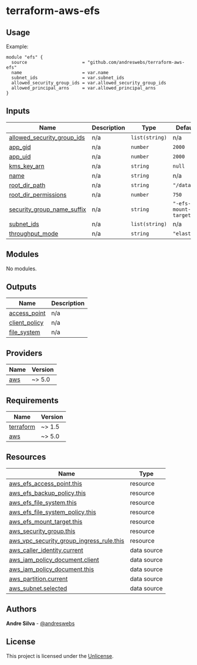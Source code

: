 # terraform-aws-efs

[//]: # (BEGIN_TF_DOCS)


## Usage

Example:

```hcl
module "efs" {
  source                     = "github.com/andreswebs/terraform-aws-efs"
  name                       = var.name
  subnet_ids                 = var.subnet_ids
  allowed_security_group_ids = var.allowed_security_group_ids
  allowed_principal_arns     = var.allowed_principal_arns
}
```



## Inputs

| Name | Description | Type | Default | Required |
|------|-------------|------|---------|:--------:|
| <a name="input_allowed_security_group_ids"></a> [allowed\_security\_group\_ids](#input\_allowed\_security\_group\_ids) | n/a | `list(string)` | n/a | yes |
| <a name="input_app_gid"></a> [app\_gid](#input\_app\_gid) | n/a | `number` | `2000` | no |
| <a name="input_app_uid"></a> [app\_uid](#input\_app\_uid) | n/a | `number` | `2000` | no |
| <a name="input_kms_key_arn"></a> [kms\_key\_arn](#input\_kms\_key\_arn) | n/a | `string` | `null` | no |
| <a name="input_name"></a> [name](#input\_name) | n/a | `string` | n/a | yes |
| <a name="input_root_dir_path"></a> [root\_dir\_path](#input\_root\_dir\_path) | n/a | `string` | `"/data"` | no |
| <a name="input_root_dir_permissions"></a> [root\_dir\_permissions](#input\_root\_dir\_permissions) | n/a | `number` | `750` | no |
| <a name="input_security_group_name_suffix"></a> [security\_group\_name\_suffix](#input\_security\_group\_name\_suffix) | n/a | `string` | `"-efs-mount-target"` | no |
| <a name="input_subnet_ids"></a> [subnet\_ids](#input\_subnet\_ids) | n/a | `list(string)` | n/a | yes |
| <a name="input_throughput_mode"></a> [throughput\_mode](#input\_throughput\_mode) | n/a | `string` | `"elastic"` | no |

## Modules

No modules.

## Outputs

| Name | Description |
|------|-------------|
| <a name="output_access_point"></a> [access\_point](#output\_access\_point) | n/a |
| <a name="output_client_policy"></a> [client\_policy](#output\_client\_policy) | n/a |
| <a name="output_file_system"></a> [file\_system](#output\_file\_system) | n/a |

## Providers

| Name | Version |
|------|---------|
| <a name="provider_aws"></a> [aws](#provider\_aws) | ~> 5.0 |

## Requirements

| Name | Version |
|------|---------|
| <a name="requirement_terraform"></a> [terraform](#requirement\_terraform) | ~> 1.5 |
| <a name="requirement_aws"></a> [aws](#requirement\_aws) | ~> 5.0 |

## Resources

| Name | Type |
|------|------|
| [aws_efs_access_point.this](https://registry.terraform.io/providers/hashicorp/aws/latest/docs/resources/efs_access_point) | resource |
| [aws_efs_backup_policy.this](https://registry.terraform.io/providers/hashicorp/aws/latest/docs/resources/efs_backup_policy) | resource |
| [aws_efs_file_system.this](https://registry.terraform.io/providers/hashicorp/aws/latest/docs/resources/efs_file_system) | resource |
| [aws_efs_file_system_policy.this](https://registry.terraform.io/providers/hashicorp/aws/latest/docs/resources/efs_file_system_policy) | resource |
| [aws_efs_mount_target.this](https://registry.terraform.io/providers/hashicorp/aws/latest/docs/resources/efs_mount_target) | resource |
| [aws_security_group.this](https://registry.terraform.io/providers/hashicorp/aws/latest/docs/resources/security_group) | resource |
| [aws_vpc_security_group_ingress_rule.this](https://registry.terraform.io/providers/hashicorp/aws/latest/docs/resources/vpc_security_group_ingress_rule) | resource |
| [aws_caller_identity.current](https://registry.terraform.io/providers/hashicorp/aws/latest/docs/data-sources/caller_identity) | data source |
| [aws_iam_policy_document.client](https://registry.terraform.io/providers/hashicorp/aws/latest/docs/data-sources/iam_policy_document) | data source |
| [aws_iam_policy_document.this](https://registry.terraform.io/providers/hashicorp/aws/latest/docs/data-sources/iam_policy_document) | data source |
| [aws_partition.current](https://registry.terraform.io/providers/hashicorp/aws/latest/docs/data-sources/partition) | data source |
| [aws_subnet.selected](https://registry.terraform.io/providers/hashicorp/aws/latest/docs/data-sources/subnet) | data source |

[//]: # (END_TF_DOCS)

## Authors

**Andre Silva** - [@andreswebs](https://github.com/andreswebs)

## License

This project is licensed under the [Unlicense](UNLICENSE.md).
